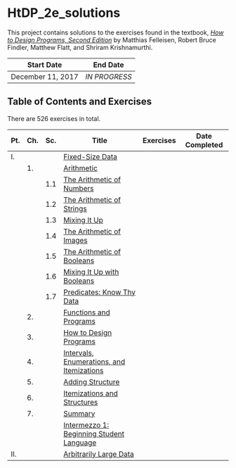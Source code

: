 # HtDP_2e_solutions

This project contains solutions to the exercises found in the textbook, [*How to Design Programs, Second Edition*](http://www.ccs.neu.edu/home/matthias/HtDP2e/) by Matthias Felleisen, Robert Bruce Findler, Matthew Flatt, and Shriram Krishnamurthi. 

|Start Date|End Date|
|----------------|--------------|
|December 11, 2017|*IN PROGRESS*|

## Table of Contents and Exercises

There are 526 exercises in total.

|Pt.|Ch.|Sc.|Title|Exercises|Date Completed|
|---|---|---|-----|---------|--------------|
|I. |   |   |[Fixed-Size Data](http://www.ccs.neu.edu/home/matthias/HtDP2e/part_one.html)|
|   |1. |   |[Arithmetic](http://www.ccs.neu.edu/home/matthias/HtDP2e/part_one.html#%28part._ch~3abasic-arithmetic%29)|
|   |   |1.1|[The Arithmetic of Numbers](http://www.ccs.neu.edu/home/matthias/HtDP2e/part_one.html#%28part._sec~3aarith-num%29)|
|   |   |1.2|[The Arithmetic of Strings](http://www.ccs.neu.edu/home/matthias/HtDP2e/part_one.html#%28part._sec~3aarith-str%29)|
|   |   |1.3|[Mixing It Up](http://www.ccs.neu.edu/home/matthias/HtDP2e/part_one.html#%28part._sec~3aarith-mix%29)
|   |   |1.4|[The Arithmetic of Images](http://www.ccs.neu.edu/home/matthias/HtDP2e/part_one.html#%28part._sec~3aarith-images%29)
|   |   |1.5|[The Arithmetic of Booleans](http://www.ccs.neu.edu/home/matthias/HtDP2e/part_one.html#%28part._sec~3aarith-bools%29)
|   |   |1.6|[Mixing It Up with Booleans](http://www.ccs.neu.edu/home/matthias/HtDP2e/part_one.html#%28part._sec~3aboolean-if%29)
|   |   |1.7|[Predicates: Know Thy Data](http://www.ccs.neu.edu/home/matthias/HtDP2e/part_one.html#%28part._sec~3apredicates%29)
|   |2. |   |[Functions and Programs](http://www.ccs.neu.edu/home/matthias/HtDP2e/part_one.html#%28part._ch~3afuncs-progs%29)
|   |3. |   |[How to Design Programs](http://www.ccs.neu.edu/home/matthias/HtDP2e/part_one.html#%28part._ch~3ahtdp%29)
|   |4. |   |[Intervals, Enumerations, and Itemizations](http://www.ccs.neu.edu/home/matthias/HtDP2e/part_one.html#%28part._ch~3aintervals-enums%29)
|   |5. |   |[Adding Structure](http://www.ccs.neu.edu/home/matthias/HtDP2e/part_one.html#%28part._ch~3astructure%29)
|   |6. |   |[Itemizations and Structures](http://www.ccs.neu.edu/home/matthias/HtDP2e/part_one.html#%28part._ch~3amix%29)
|   |7. |   |[Summary](http://www.ccs.neu.edu/home/matthias/HtDP2e/part_one.html#%28part._ch~3asummary1%29)
|   |   |   |[Intermezzo 1: Beginning Student Language](http://www.ccs.neu.edu/home/matthias/HtDP2e/i1-2.html)|
|II.|   |   |[Arbitrarily Large Data](http://www.ccs.neu.edu/home/matthias/HtDP2e/part_two.html)|


  

